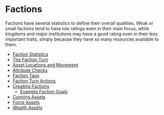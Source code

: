 # Factions

Factions have several statistics to define their overall qualities. Weak
or small factions tend to have low ratings even in their main focus,
while kingdoms and major institutions may have a good rating even
in their less important traits, simply because they have so many resources available to them.

<!-- TOC PLACEHOLDER -->

- [Faction Statistics](01-faction-statistics.md)
- [The Faction Turn](02-the-faction-turn.md)
- [Asset Locations and Movement](03-asset-locations-and-movement.md)
- [Attribute Checks](04-attribute-checks.md)
- [Faction Tags](05-faction-tags.md)
- [Faction Turn Actions](06-faction-turn-actions.md)
- [Creating Factions](07-creating-factions.md)
    - [Example Faction Goals](07-creating-factions.md#example-faction-goals)
- [Cunning Assets](08-cunning-assets.md)
- [Force Assets](09-force-assets.md)
- [Wealth Assets](10-wealth-assets.md)
